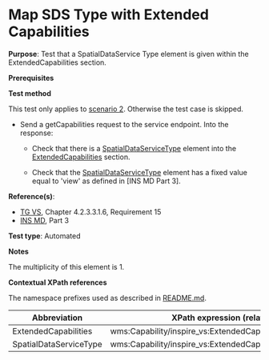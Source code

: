 # Map SDS Type with Extended Capabilities

**Purpose**: Test that a SpatialDataService Type element is given within the ExtendedCapabilities section.

**Prerequisites**

**Test method**

This test only applies to [scenario 2](./README.md#scenarios). Otherwise the test case is skipped.

* Send a getCapabilities request to the service endpoint. Into the response:

  * Check that there is a [SpatialDataServiceType](#SpatialDataServiceType) element into the [ExtendedCapabilities](#ExtendedCapabilities) section.

  * Check that the [SpatialDataServiceType](#SpatialDataServiceType) element has a fixed value equal to 'view' as defined in [INS MD Part 3].

**Reference(s)**:
* [TG VS](./README.md#ref_TG_VS), Chapter 4.2.3.3.1.6, Requirement 15
* [INS MD](./README.md#ref_INS_MD), Part 3

**Test type**: Automated

**Notes**

The multiplicity of this element is 1.

**Contextual XPath references**

The namespace prefixes used as described in [README.md](./README.md#namespaces).

Abbreviation                                               |  XPath expression (relative to /wms:WMS_Capabilities)
---------------------------------------------------------- | -------------------------------------------------------------------------
ExtendedCapabilities <a name="ExtendedCapabilities"></a>      |   wms:Capability/inspire_vs:ExtendedCapabilities
SpatialDataServiceType <a name="SpatialDataServiceType"></a>   | wms:Capability/inspire_vs:ExtendedCapabilities/inspire_common:SpatialDataServiceType